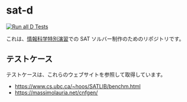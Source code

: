 # sat-d

[![Run all D Tests](https://github.com/private-yusuke/sat-d/workflows/Run%20all%20D%20Tests/badge.svg)](https://github.com/private-yusuke/sat-d/actions?query=workflow%3A%22Run+all+D+Tests%22)

これは、[情報科学特別演習](https://kdb.tsukuba.ac.jp/syllabi/2020/GB13332/jpn/0/)での SAT ソルバー制作のためのリポジトリです。

## テストケース

テストケースは、これらのウェブサイトを参照して取得しています。

+ https://www.cs.ubc.ca/~hoos/SATLIB/benchm.html
+ https://massimolauria.net/cnfgen/